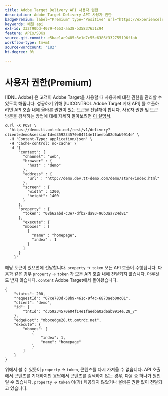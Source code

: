 ```yaml
---
title: Adobe Target Delivery API 사용자 권한
description: Adobe Target Delivery API 사용자 권한
badgePremium: label="Premium" type="Positive" url="https://experienceleague.adobe.com/docs/target/using/introduction/intro.html?lang=en#premium newtab=true" tooltip="Target Premium에 포함된 내용을 확인하십시오."
keywords: 배달 api
exl-id: 332f90bd-4079-4653-aa38-b35837631c94
feature: APIs/SDKs
source-git-commit: e5bae1ac9485c3e1d7c55e6386f332755196ffab
workflow-type: tm+mt
source-wordcount: '182'
ht-degree: 0%

---
```


# 사용자 권한(Premium)

[!DNL Adobe] 은 고객이 Adobe Target을 사용할 때 사용자에 대한 권한을 관리할 수 있도록 해줍니다. 성공하기 위해 [!UICONTROL Adobe Target 게재 API] 를 호출하려면 API 호출 내에 올바른 권한이 있는 토큰을 전달해야 합니다. 사용자 권한 및 토큰 방문을 검색하는 방법에 대해 자세히 알아보려면 [이 설명서](https://experienceleague.adobe.com/docs/target/using/administer/manage-users/enterprise/properties-overview.html).

```
curl -X POST \
  'https://demo.tt.omtrdc.net/rest/v1/delivery?client=demo&sessionId=d359234570e04f14e1faeeba02d6ab9914e' \
  -H 'Content-Type: application/json' \
  -H 'cache-control: no-cache' \
  -d '{
      "context": {
        "channel": "web",
        "browser" : {
          "host" : "demo"
        },
        "address" : {
          "url" : "http://demo.dev.tt-demo.com/demo/store/index.html"
        },
        "screen" : {
          "width" : 1200,
          "height": 1400
        }
      },
      "property" : {
        "token": "08b62abd-c3e7-dfb2-da93-96b3aa724d81"
      },
        "execute": {
        "mboxes" : [
          {
            "name" : "homepage",
            "index" : 1
          }
        ]
      }
    }'
```

해당 토큰이 있으면에 전달합니다. `property` -> `token` 모든 API 호출이 수행됩니다. 다음과 같은 경우 `property` -> `token` 가 모든 API 호출 내에 전달되지 않습니다. 아무것도 받지 않습니다. `content` Adobe Target에서 돌아왔습니다.

```
{
    "status": 200,
    "requestId": "07ce783d-58b9-461c-9f4c-6873aeb00c01",
    "client": "demo",
    "id": {
        "tntId": "d359234570e04f14e1faeeba02d6ab9914e.28_7"
    },
    "edgeHost": "mboxedge28.tt.omtrdc.net",
    "execute": {
        "mboxes": [
            {
                "index": 1,
                "name": "homepage"
            }
        ]
    }
}
```

위에서 볼 수 있듯이 `property` -> `token`, 콘텐츠를 다시 가져올 수 없습니다. API 호출에서 콘텐츠를 기대하지만 응답에서 콘텐츠를 검색하지 않는 경우, 다음 중 하나가 원인일 수 있습니다.  `property` -> `token` 이(가) 제공되지 않았거나 올바른 권한 없이 전달되고 있습니다.
